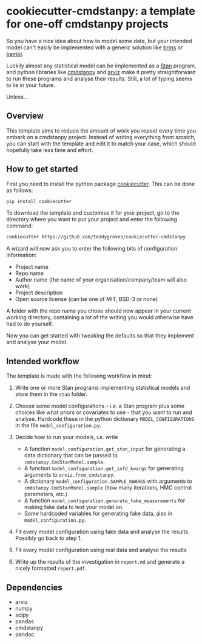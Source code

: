 # cookiecutter-cmdstanpy: a template for one-off cmdstanpy projects

So you have a nice idea about how to model some data, but your intended model
can't easily be implemented with a generic solution like
[brms](https://paul-buerkner.github.io/brms/) or
[bambi](https://bambinos.github.io/bambi/).

Luckily almost any statistical model can be implemented as a
[Stan](https://mc-stan.org/) program, and python libraries like
[cmdstanpy](https://cmdstanpy.readthedocs.io/) and
[arviz](https://arviz-devs.github.io/arviz/) make it pretty straightforward to
run these programs and analyse their results. Still, a lot of typing seems to
lie in your future. 

Unless...


## Overview

This template aims to reduce the amount of work you repeat every time you
embark on a cmdstanpy project. Instead of writing everything from scratch, you
can start with the template and edit it to match your case, which should
hopefully take less time and effort.

## How to get started

First you need to install the python package
[cookiecutter](https://cookiecutter.readthedocs.io/en/1.7.2/). This can be done
as follows:

```sh
pip install cookiecutter

```

To download the template and customise it for your project, go to the directory
where you want to put your project and enter the following command:

```sh
cookiecutter https://github.com/teddygroves/cookiecutter-cmdstanpy

```

A wizard will now ask you to enter the following bits of configuration
information:

- Project name
- Repo name
- Author name (the name of your organisation/company/team will also work)
- Project description
- Open source license (can be one of MIT, BSD-3 or none)

A folder with the repo name you chose should now appear in your current working
directory, containing a lot of the writing you would otherwise have had to do
yourself. 

Now you can get started with tweaking the defaults so that they implement and
analyse your model.

## Intended workflow

The template is made with the following workflow in mind:

1. Write one or more Stan programs implementing statistical models and store
   them in the `stan` folder.
2. Choose some model configurations - i.e. a Stan program plus some choices
   like what priors or covariates to use - that you want to run and
   analyse. Hardcode these in the python dictionary `MODEL_CONFIGURATIONS` in
   the file `model_configuration.py`.
3. Decide how to run your models, i.e. write

   - A function `model_configuration.get_stan_input` for generating a data
     dictionary that can be passed to `cmdstanpy.CmdStanModel.sample`.
   - A function `model_configuration.get_infd_kwargs` for generating arguments to
     `arviz.from_cmdstanpy`.
   - A dictionary `model_configuration.SAMPLE_KWARGS` with arguments to
     `cmdstanpy.CmdStanModel.sample` (how many iterations, HMC control
     parameters, etc.)
   - A function `model_configuration.generate_fake_measurements` for making
     fake data to test your model on.
   - Some hardcoded variables for generating fake data, also in
     `model_configuration.py`.
4. Fit every model configuration using fake data and analyse the
   results. Possibly go back to step 1.
5. Fit every model configuration using real data and
   analyse the results
6. Write up the results of the investigation in `report.md` and generate
   a nicely formatted `report.pdf`.
   
## Dependencies
- arviz
- numpy
- scipy
- pandas
- cmdstanpy
- pandoc


